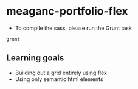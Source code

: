 # meaganc-portfolio-flex
* To compile the sass, please run the Grunt task
```
grunt
```
## Learning goals
* Building out a grid entirely using flex
* Using only semantic html elements
